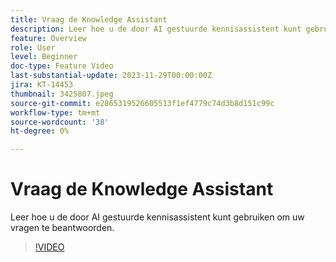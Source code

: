```yaml
---
title: Vraag de Knowledge Assistant
description: Leer hoe u de door AI gestuurde kennisassistent kunt gebruiken om uw vragen te beantwoorden.
feature: Overview
role: User
level: Beginner
doc-type: Feature Video
last-substantial-update: 2023-11-29T00:00:00Z
jira: KT-14453
thumbnail: 3425807.jpeg
source-git-commit: e2865319526605513f1ef4779c74d3b8d151c99c
workflow-type: tm+mt
source-wordcount: '38'
ht-degree: 0%

---
```



# Vraag de Knowledge Assistant

Leer hoe u de door AI gestuurde kennisassistent kunt gebruiken om uw vragen te beantwoorden.

>[!VIDEO](https://video.tv.adobe.com/v/3425807/?learn=on)
